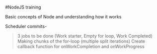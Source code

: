 #NodeJS training

Basic concepts of Node and understanding how it works

Scheduler commits-
> 3 jobs to be done (Work starter, Empty for loop, Work Completed)
> Making chunks of the for-loop (multiple split iterations)
> Create callback function for onWorkCompletion and onWorkProgress
